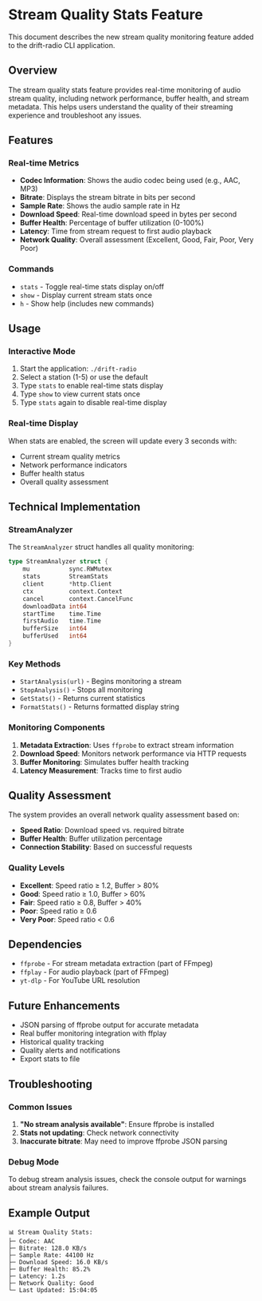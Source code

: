 # Stream Quality Stats Feature

This document describes the new stream quality monitoring feature added to the drift-radio CLI application.

## Overview

The stream quality stats feature provides real-time monitoring of audio stream quality, including network performance, buffer health, and stream metadata. This helps users understand the quality of their streaming experience and troubleshoot any issues.

## Features

### Real-time Metrics

- **Codec Information**: Shows the audio codec being used (e.g., AAC, MP3)
- **Bitrate**: Displays the stream bitrate in bits per second
- **Sample Rate**: Shows the audio sample rate in Hz
- **Download Speed**: Real-time download speed in bytes per second
- **Buffer Health**: Percentage of buffer utilization (0-100%)
- **Latency**: Time from stream request to first audio playback
- **Network Quality**: Overall assessment (Excellent, Good, Fair, Poor, Very Poor)

### Commands

- `stats` - Toggle real-time stats display on/off
- `show` - Display current stream stats once
- `h` - Show help (includes new commands)

## Usage

### Interactive Mode

1. Start the application: `./drift-radio`
2. Select a station (1-5) or use the default
3. Type `stats` to enable real-time stats display
4. Type `show` to view current stats once
5. Type `stats` again to disable real-time display

### Real-time Display

When stats are enabled, the screen will update every 3 seconds with:
- Current stream quality metrics
- Network performance indicators
- Buffer health status
- Overall quality assessment

## Technical Implementation

### StreamAnalyzer

The `StreamAnalyzer` struct handles all quality monitoring:

```go
type StreamAnalyzer struct {
    mu           sync.RWMutex
    stats        StreamStats
    client       *http.Client
    ctx          context.Context
    cancel       context.CancelFunc
    downloadData int64
    startTime    time.Time
    firstAudio   time.Time
    bufferSize   int64
    bufferUsed   int64
}
```

### Key Methods

- `StartAnalysis(url)` - Begins monitoring a stream
- `StopAnalysis()` - Stops all monitoring
- `GetStats()` - Returns current statistics
- `FormatStats()` - Returns formatted display string

### Monitoring Components

1. **Metadata Extraction**: Uses `ffprobe` to extract stream information
2. **Download Speed**: Monitors network performance via HTTP requests
3. **Buffer Monitoring**: Simulates buffer health tracking
4. **Latency Measurement**: Tracks time to first audio

## Quality Assessment

The system provides an overall network quality assessment based on:

- **Speed Ratio**: Download speed vs. required bitrate
- **Buffer Health**: Buffer utilization percentage
- **Connection Stability**: Based on successful requests

### Quality Levels

- **Excellent**: Speed ratio ≥ 1.2, Buffer > 80%
- **Good**: Speed ratio ≥ 1.0, Buffer > 60%
- **Fair**: Speed ratio ≥ 0.8, Buffer > 40%
- **Poor**: Speed ratio ≥ 0.6
- **Very Poor**: Speed ratio < 0.6

## Dependencies

- `ffprobe` - For stream metadata extraction (part of FFmpeg)
- `ffplay` - For audio playback (part of FFmpeg)
- `yt-dlp` - For YouTube URL resolution

## Future Enhancements

- JSON parsing of ffprobe output for accurate metadata
- Real buffer monitoring integration with ffplay
- Historical quality tracking
- Quality alerts and notifications
- Export stats to file

## Troubleshooting

### Common Issues

1. **"No stream analysis available"**: Ensure ffprobe is installed
2. **Stats not updating**: Check network connectivity
3. **Inaccurate bitrate**: May need to improve ffprobe JSON parsing

### Debug Mode

To debug stream analysis issues, check the console output for warnings about stream analysis failures.

## Example Output

```
📊 Stream Quality Stats:
├─ Codec: AAC
├─ Bitrate: 128.0 KB/s
├─ Sample Rate: 44100 Hz
├─ Download Speed: 16.0 KB/s
├─ Buffer Health: 85.2%
├─ Latency: 1.2s
├─ Network Quality: Good
└─ Last Updated: 15:04:05
```
